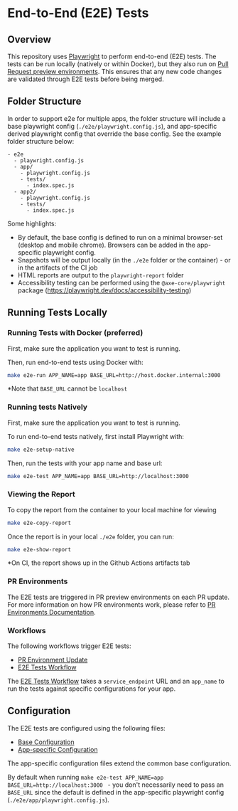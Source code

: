 # End-to-End (E2E) Tests

## Overview

This repository uses [Playwright](https://playwright.dev/) to perform end-to-end (E2E) tests. The tests can be run locally (natively or within Docker), but they also run on [Pull Request preview environments](../infra/pull-request-environments.md). This ensures that any new code changes are validated through E2E tests before being merged.

## Folder Structure
In order to support e2e for multiple apps, the folder structure will include a base playwright config (`./e2e/playwright.config.js`), and app-specific derived playwright config that override the base config. See the example folder structure below:
```
- e2e
  - playwright.config.js
  - app/
    - playwright.config.js
    - tests/
      - index.spec.js
  - app2/
    - playwright.config.js
    - tests/
      - index.spec.js
```

Some highlights:
- By default, the base config is defined to run on a minimal browser-set (desktop and mobile chrome). Browsers can be added in the app-specific playwright config.
- Snapshots will be output locally (in the `./e2e` folder or the container) - or in the artifacts of the CI job
- HTML reports are output to the `playwright-report` folder
- Accessibility testing can be performed using the `@axe-core/playwright` package (https://playwright.dev/docs/accessibility-testing)

## Running Tests Locally

### Running Tests with Docker (preferred)

First, make sure the application you want to test is running.

Then, run end-to-end tests using Docker with:
```bash
make e2e-run APP_NAME=app BASE_URL=http://host.docker.internal:3000
```

*Note that `BASE_URL` cannot be `localhost`


### Running tests Natively

First, make sure the application you want to test is running.

To run end-to-end tests natively, first install Playwright with:

```bash
make e2e-setup-native
```

Then, run the tests with your app name and base url:
```bash
make e2e-test APP_NAME=app BASE_URL=http://localhost:3000
```


### Viewing the Report
To copy the report from the container to your local machine for viewing
```bash
make e2e-copy-report
```

Once the report is in your local `./e2e` folder,  you can run:

```bash
make e2e-show-report
```

*On CI, the report shows up in the Github Actions artifacts tab


### PR Environments

The E2E tests are triggered in PR preview environments on each PR update. For more information on how PR environments work, please refer to [PR Environments Documentation](../infra/pull-request-environments.md).

### Workflows

The following workflows trigger E2E tests:
- [PR Environment Update](../../.github/workflows/pr-environment-checks.yml)
- [E2E Tests Workflow](../../.github/workflows/e2e-tests.yml)

The [E2E Tests Workflow](../../.github/workflows/e2e-tests.yml) takes a `service_endpoint` URL and an `app_name` to run the tests against specific configurations for your app.

## Configuration

The E2E tests are configured using the following files:
- [Base Configuration](../../e2e/playwright.config.js)
- [App-specific Configuration](../../e2e/app/playwright.config.js)

The app-specific configuration files extend the common base configuration.

By default when running `make e2e-test APP_NAME=app BASE_URL=http://localhost:3000 ` - you don't necessarily need to pass an `BASE_URL` since the default is defined in the app-specific playwright config (`./e2e/app/playwright.config.js`).
